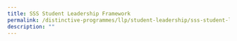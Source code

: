 ```yaml
---
title: SSS Student Leadership Framework
permalink: /distinctive-programmes/llp/student-leadership/sss-student-leadership-framework
description: ""
---
```

